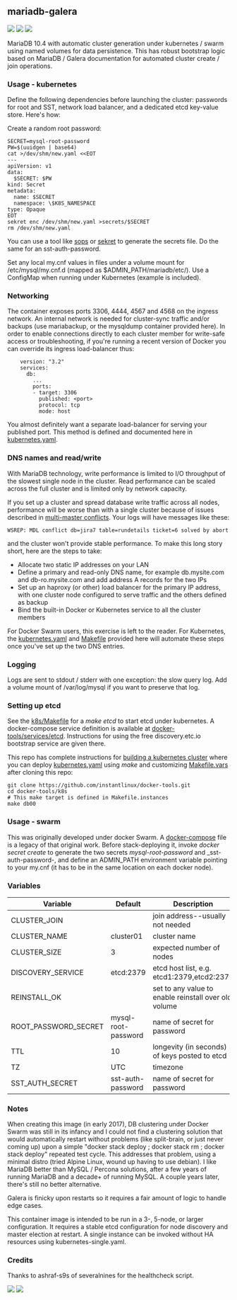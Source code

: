 ## mariadb-galera
[![](https://img.shields.io/docker/v/instantlinux/mariadb-galera?sort=date)](https://microbadger.com/images/instantlinux/mariadb-galera "Version badge") [![](https://images.microbadger.com/badges/image/instantlinux/mariadb-galera.svg)](https://microbadger.com/images/instantlinux/mariadb-galera "Image badge") [![](https://images.microbadger.com/badges/commit/instantlinux/mariadb-galera.svg)](https://microbadger.com/images/instantlinux/mariadb-galera "Commit badge")

MariaDB 10.4 with automatic cluster generation under kubernetes / swarm using named volumes for data persistence. This has robust bootstrap logic based on MariaDB / Galera documentation for automated cluster create / join operations.

### Usage - kubernetes

Define the following dependencies before launching the cluster: passwords for root and SST, network load balancer, and a dedicated etcd key-value store. Here's how:

Create a random root password:
```
SECRET=mysql-root-password
PW=$(uuidgen | base64)
cat >/dev/shm/new.yaml <<EOT
---
apiVersion: v1
data:
  $SECRET: $PW
kind: Secret
metadata:
  name: $SECRET
  namespace: \$K8S_NAMESPACE
type: Opaque
EOT
sekret enc /dev/shm/new.yaml >secrets/$SECRET
rm /dev/shm/new.yaml
```
You can use a tool like [sops](https://github.com/mozilla/sops) or [sekret](https://github.com/nownabe/sekret) to generate the secrets file. Do the same for an sst-auth-password.

Set any local my.cnf values in files under a volume mount for
/etc/mysql/my.cnf.d (mapped as $ADMIN_PATH/mariadb/etc/). Use
a ConfigMap when running under Kubernetes (example is included).

### Networking

The container exposes ports 3306, 4444, 4567 and 4568 on the ingress network. An
internal network is needed for cluster-sync traffic and/or backups (use
mariabackup, or the mysqldump container provided here). In order to enable
connections directly to each cluster member for write-safe access or
troubleshooting, if you're running a recent version of Docker you can override
its ingress load-balancer thus:

~~~
    version: "3.2"
    services:
      db:
        ...
        ports:
        - target: 3306
          published: <port>
          protocol: tcp
          mode: host
~~~
You almost definitely want a separate load-balancer for serving your published port.
This method is defined and documented here in [kubernetes.yaml](https://github.com/instantlinux/docker-tools/blob/master/images/mariadb-galera/kubernetes.yaml).

### DNS names and read/write

With MariaDB technology, write performance is limited to I/O throughput of the slowest single node in the cluster. Read performance can be scaled across the full cluster and is limited only by network capacity.

If you set up a cluster and spread database write traffic across all nodes, performance will be worse than with a single cluster because of issues described in [multi-master conflicts](http://galeracluster.com/documentation-webpages/dealingwithmultimasterconflicts.html). Your logs will have messages like these:
```
WSREP: MDL conflict db=jira7 table=rundetails ticket=6 solved by abort
```
and the cluster won't provide stable performance. To make this long story short, here are the steps to take:

* Allocate two static IP addresses on your LAN
* Define a primary and read-only DNS name, for example db.mysite.com and db-ro.mysite.com and add address A records for the two IPs
* Set up an haproxy (or other) load balancer for the primary IP address, with one cluster node configured to serve traffic and the others defined as backup
* Bind the built-in Docker or Kubernetes service to all the cluster members

For Docker Swarm users, this exercise is left to the reader. For Kubernetes, the [kubernetes.yaml](https://github.com/instantlinux/docker-tools/blob/master/images/mariadb-galera/kubernetes.yaml) and [Makefile](https://github.com/instantlinux/docker-tools/blob/master/k8s/Makefile) provided here will automate these steps once you've set up the two DNS entries.

### Logging

Logs are sent to stdout / stderr with one exception: the slow query
log. Add a volume mount of /var/log/mysql if you want to preserve
that log.

### Setting up etcd

See the [k8s/Makefile](https://github.com/instantlinux/docker-tools/blob/master/k8s/Makefile) for a _make etcd_ to start etcd under kubernetes. A docker-compose service definition is available at [docker-tools/services/etcd](https://github.com/instantlinux/docker-tools/tree/master/services/etcd). Instructions for using the free discovery.etc.io bootstrap service are given there.

This repo has complete instructions for
[building a kubernetes cluster](https://github.com/instantlinux/docker-tools/blob/master/k8s/README.md) where you can deploy [kubernetes.yaml](https://github.com/instantlinux/docker-tools/blob/master/images/mariadb-galera/kubernetes.yaml) using _make_ and customizing [Makefile.vars](https://github.com/instantlinux/docker-tools/blob/master/k8s/Makefile.vars) after cloning this repo:
~~~
git clone https://github.com/instantlinux/docker-tools.git
cd docker-tools/k8s
# This make target is defined in Makefile.instances
make db00
~~~

### Usage - swarm

This was originally developed under docker Swarm. A [docker-compose](https://github.com/instantlinux/docker-tools/blob/master/images/mariadb-galera/docker.compose) file is a legacy of that original work. Before stack-deploying it, invoke _docker secret create_ to generate the two secrets _mysql-root-password_ and _sst-auth-password-, and define an ADMIN_PATH environment variable pointing to your my.cnf (it has to be in the same location on each docker node).

### Variables

| Variable | Default | Description |
| -------- | ------- | ----------- |
| CLUSTER_JOIN | | join address--usually not needed |
| CLUSTER_NAME | cluster01 | cluster name |
| CLUSTER_SIZE | 3 | expected number of nodes |
| DISCOVERY_SERVICE | etcd:2379 | etcd host list, e.g. etcd1:2379,etcd2:2379 |
| REINSTALL_OK | | set to any value to enable reinstall over old volume |
| ROOT_PASSWORD_SECRET | mysql-root-password | name of secret for password |
| TTL | 10 | longevity (in seconds) of keys posted to etcd |
| TZ | UTC | timezone |
| SST_AUTH_SECRET | sst-auth-password | name of secret for password |

### Notes

When creating this image (in early 2017), DB clustering under Docker
Swarm was still in its infancy and I could not find a clustering
solution that would automatically restart without problems (like
split-brain, or just never coming up) upon a simple "docker stack
deploy ; docker stack rm ; docker stack deploy" repeated test
cycle. This addresses that problem, using a minimal distro (tried
Alpine Linux, wound up having to use debian). I like MariaDB better
than MySQL / Percona solutions, after a few years of running MariaDB
and a decade+ of running MySQL. A couple years later, there's still no
better alternative.

Galera is finicky upon restarts so it requires a fair amount of logic
to handle edge cases.

This container image is intended to be run in a 3-, 5-node, or larger
configuration.  It requires a stable etcd configuration for node
discovery and master election at restart. A single instance can
be invoked without HA resources using kubernetes-single.yaml.

### Credits

Thanks to ashraf-s9s of severalnines for the healthcheck script.

[![](https://images.microbadger.com/badges/license/instantlinux/mariadb-galera)](https://microbadger.com/images/instantlinux/mariadb-galera "License badge"
) [![](https://img.shields.io/badge/code-mariadb%2Fserver-blue)](https://github.com/MariaDB/server "Code repo")
